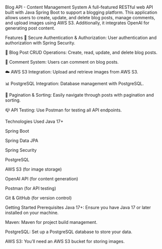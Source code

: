 Blog API - Content Management System
A full-featured RESTful web API built with Java Spring Boot to support a blogging platform. This application allows users to create, update, and delete blog posts, manage comments, and upload images using AWS S3. Additionally, it integrates OpenAI for generating post content.

Features
🔐 Secure Authentication & Authorization: User authentication and authorization with Spring Security.

📝 Blog Post CRUD Operations: Create, read, update, and delete blog posts.

💬 Comment System: Users can comment on blog posts.

☁️ AWS S3 Integration: Upload and retrieve images from AWS S3.

📊 PostgreSQL Integration: Database management with PostgreSQL.

🔄 Pagination & Sorting: Easily navigate through posts with pagination and sorting.

📪 API Testing: Use Postman for testing all API endpoints.

Technologies Used
Java 17+

Spring Boot

Spring Data JPA

Spring Security

PostgreSQL

AWS S3 (for image storage)

OpenAI API (for content generation)

Postman (for API testing)

Git & GitHub (for version control)

Getting Started
Prerequisites
Java 17+: Ensure you have Java 17 or later installed on your machine.

Maven: Maven for project build management.

PostgreSQL: Set up a PostgreSQL database to store your data.

AWS S3: You’ll need an AWS S3 bucket for storing images.

